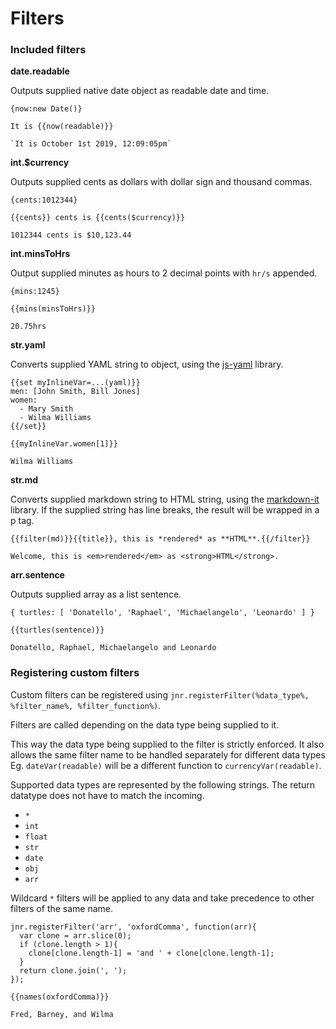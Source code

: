 # Filters

### Included filters 


**date.readable**

Outputs supplied native date object as readable date and time.

```node
{now:new Date()}
```
```node
It is {{now(readable)}}
```
```node
`It is October 1st 2019, 12:09:05pm`
```

**int.$currency**   

Outputs supplied cents as dollars with dollar sign and thousand commas.
```node 
{cents:1012344}
```
```node
{{cents}} cents is {{cents($currency)}}
```
```node 
1012344 cents is $10,123.44
```

**int.minsToHrs**

Output supplied minutes as hours to 2 decimal points with `hr/s` appended.

```node 
{mins:1245}
```
```node
{{mins(minsToHrs)}}
```
```node 
20.75hrs
```

**str.yaml**   

Converts supplied YAML string to object, using the [js-yaml](https://www.npmjs.com/package/js-yaml) library.
```node 
{{set myInlineVar=...(yaml)}}
men: [John Smith, Bill Jones]
women:
  - Mary Smith
  - Wilma Williams
{{/set}}

{{myInlineVar.women[1]}}
```
```node 
Wilma Williams
```

**str.md**   

Converts supplied markdown string to HTML string, using the [markdown-it](https://www.npmjs.com/package/markdown-it) library. If the supplied string has line breaks, the result will be wrapped in a p tag.
```node 
{{filter(md)}}{{title}}, this is *rendered* as **HTML**.{{/filter}}
```
```node 
Welcome, this is <em>rendered</em> as <strong>HTML</strong>.
```

**arr.sentence**

Outputs supplied array as a list sentence.

```node 
{ turtles: [ 'Donatello', 'Raphael', 'Michaelangelo', 'Leonardo' ] }
```
```node 
{{turtles(sentence)}}
```
```node 
Donatello, Raphael, Michaelangelo and Leonardo
```



### Registering custom filters 

Custom filters can be registered using `jnr.registerFilter(%data_type%, %filter_name%, %filter_function%)`.

Filters are called depending on the data type being supplied to it. 

This way the data type being supplied to the filter is strictly enforced. It also allows the same filter name to be handled separately for different data types Eg. `dateVar(readable)` will be a different function to `currencyVar(readable)`.

Supported data types are represented by the following strings. The return datatype does not have to match the incoming.

- `*`
- `int`
- `float`
- `str`
- `date`
- `obj`
- `arr`

Wildcard `*` filters will be applied to any data and take precedence to other filters of the same name. 

```node
jnr.registerFilter('arr', 'oxfordComma', function(arr){
  var clone = arr.slice(0);
  if (clone.length > 1){
    clone[clone.length-1] = 'and ' + clone[clone.length-1];
  }
  return clone.join(', ');
});
```

```node 
{{names(oxfordComma)}}
```
```node 
Fred, Barney, and Wilma
```
